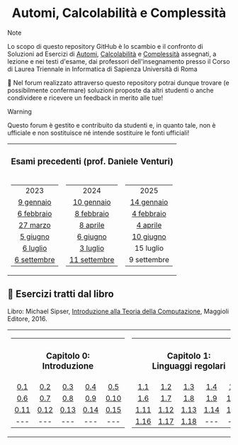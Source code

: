 <div align="center">

# Automi, Calcolabilità e Complessità

</div>

> [!Note]
>  Lo scopo di questo repository GitHub è lo scambio e il confronto di Soluzioni ad Esercizi di [Automi](../../discussions?discussions_q=category%3Aautomi), [Calcolabilità](../../discussions?discussions_q=category%3Acalcolabilità) e [Complessità](../../discussions?discussions_q=category%3Acomplessità) assegnati, a lezione e nei testi d'esame, dai professori dell'insegnamento presso il Corso di Laurea Triennale in Informatica di Sapienza Università di Roma
>
>💬 Nel forum realizzato attraverso questo repository potrai dunque trovare (e possibilmente confermare) soluzioni proposte da altri studenti o anche condividere e ricevere un feedback in merito alle tue!

> [!Warning]
> Questo forum è gestito e contribuito da studenti e, in quanto tale, non è ufficiale e non sostituisce né intende sostituire le fonti ufficiali!

<div align="center">

<table align="center">
    <tr>
        <td colspan="3" align="center">
            <h3> Esami precedenti (prof. Daniele Venturi) </h3>
        </td>
    </tr>
    <tr>
        <td align="center">
            <table>
                <tr>
                    <td align="center">2023</td>
                </tr>
                <tr>
                    <td align="center"><a href="../../discussions?discussions_q=label%3A&quot;9+gennaio+2023&quot;"> 9 gennaio </a></td>
                </tr>
                <tr>
                    <td align="center"><a href="../../discussions?discussions_q=label%3A&quot;6+febbraio+2023&quot;"> 6 febbraio </a></td>
                </tr>
                <tr>
                    <td align="center"><a href="../../discussions?discussions_q=label%3A&quot;27+marzo+2023&quot;"> 27 marzo </a></td>
                </tr>
                <tr>
                    <td align="center"><a href="../../discussions?discussions_q=label%3A&quot;5+giugno+2023&quot;"> 5 giugno </a></td>
                </tr>
		<tr>
		     <td align="center"><a href="../../discussions?discussions_q=label%3A&quot;6+luglio+2023&quot;"> 6 luglio </a></td>
		</tr>
                <tr>
		     <td align="center"><a href="../../discussions?discussions_q=label%3A&quot;6+settembre+2023&quot;"> 6 settembre </a></td>
		</tr>
            </table>
        </td>
        <td align="center">
            <table>
                <tr>
                    <td align="center">2024</td>
                </tr>
                <tr>
                    <td align="center"><a href="../../discussions?discussions_q=label%3A&quot;10+gennaio+2024&quot;"> 10 gennaio </a></td>
                </tr>
                <tr>
                    <td align="center"><a href="../../discussions?discussions_q=label%3A&quot;8+febbraio+2024&quot;"> 8 febbraio </a></td>
                </tr>
                <tr>
                    <td align="center"><a href="../../discussions?discussions_q=label%3A&quot;8+aprile+2024&quot;"> 8 aprile </a></td>
                </tr>
                <tr>
                    <td align="center"><a href="../../discussions?discussions_q=label%3A&quot;6+giugno+2024&quot;"> 6 giugno </a></td>
                </tr>
                <tr>
                    <td align="center"><a href="../../discussions?discussions_q=label%3A&quot;3+luglio+2024&quot;"> 3 luglio </a></td>
                </tr>
                <tr>
		    <td align="center"><a href="../../discussions?discussions_q=label%3A&quot;11+settembre+2024&quot;"> 11 settembre </a></td>
        	</tr>
            </table>
        </td>
        <td align="center">
            <table>
                <tr>
                    <td align="center">2025</td>
                </tr>
                <tr>
                    <td align="center"><a href="../../discussions?discussions_q=label%3A&quot;14+gennaio+2025&quot;"> 14 gennaio </a></td>
                </tr>
                <tr>
                    <td align="center"><a href="../../discussions?discussions_q=label%3A&quot;4+febbraio+2025&quot;"> 4 febbraio </a></td>
                </tr>
                <tr>
                    <td align="center"><a href="../../discussions?discussions_q=label%3A&quot;4+aprile+2025&quot;"> 4 aprile </a></td>
                </tr>
                <tr>
                    <td align="center"><a href="../../discussions?discussions_q=label%3A&quot;10+giugno+2025&quot;"> 10 giugno </a></td>
                </tr>
                <tr>
                    <td align="center"><a> 15 luglio </a></td>
                </tr>
                <tr>
		    <td align="center"><a> 9 settembre </a></td>
        	</tr>
            </table>
        </td>
    </tr>
</table>

</div>

## 📖 Esercizi tratti dal libro
Libro: Michael Sipser, [Introduzione alla Teoria della Computazione](https://www.hoepli.it/libro/introduzione-alla-teoria-della-computazione/9788891616180.html?origin=google-shopping), Maggioli Editore, 2016.

<div align="center">
  <table align="center">
    <tr>
      <td align="center">
        <table>
          <tr>
            <td colspan="5" align="center">
              <h3> Capitolo 0: <br> Introduzione </h3>
            </td>
          </tr>
          <tr>
            <td align="center">
              <a href="https://github.com/sapienzastudentsnetwork/automi-calcolabilita-complessita/discussions/37"> 0.1 </a>
            </td>
            <td align="center">
              <a href="https://github.com/sapienzastudentsnetwork/automi-calcolabilita-complessita/discussions/38"> 0.2 </a>
            </td>
            <td align="center">
              <a href="https://github.com/sapienzastudentsnetwork/automi-calcolabilita-complessita/discussions/39"> 0.3 </a>
            </td>
            <td align="center">
              <a href="https://github.com/sapienzastudentsnetwork/automi-calcolabilita-complessita/discussions/40"> 0.4 </a>
            </td>
            <td align="center">
              <a href="https://github.com/sapienzastudentsnetwork/automi-calcolabilita-complessita/discussions/41"> 0.5 </a>
            </td>
          </tr>
          <tr>
            <td align="center">
              <a href="https://github.com/sapienzastudentsnetwork/automi-calcolabilita-complessita/discussions/42"> 0.6 </a>
            </td>
            <td align="center">
              <a href="https://github.com/sapienzastudentsnetwork/automi-calcolabilita-complessita/discussions/43"> 0.7 </a>
            </td>
            <td align="center">
              <a href="https://github.com/sapienzastudentsnetwork/automi-calcolabilita-complessita/discussions/44"> 0.8 </a>
            </td>
            <td align="center">
              <a href="https://github.com/sapienzastudentsnetwork/automi-calcolabilita-complessita/discussions/45"> 0.9 </a>
            </td>
            <td align="center">
              <a href="https://github.com/sapienzastudentsnetwork/automi-calcolabilita-complessita/discussions/46"> 0.10 </a>
            </td>
          </tr>
          <tr>
            <td align="center">
              <a href="https://github.com/sapienzastudentsnetwork/automi-calcolabilita-complessita/discussions/47"> 0.11 </a>
            </td>
            <td align="center">
              <a href="https://github.com/sapienzastudentsnetwork/automi-calcolabilita-complessita/discussions/48"> 0.12 </a>
            </td>
            <td align="center">
              <a href="https://github.com/sapienzastudentsnetwork/automi-calcolabilita-complessita/discussions/49"> 0.13 </a>
            </td>
            <td align="center">
              <a href="https://github.com/sapienzastudentsnetwork/automi-calcolabilita-complessita/discussions/50"> 0.14 </a>
            </td>
            <td align="center">
              <a href="https://github.com/sapienzastudentsnetwork/automi-calcolabilita-complessita/discussions/51"> 0.15 </a>
            </td>
          </tr>
          <tr>
            <td align="center"> --- </td>
            <td align="center"> --- </td>
            <td align="center"> --- </td>
            <td align="center"> --- </td>
            <td align="center"> --- </td>
          </tr>
        </table>
      </td>
      <td align="center">
        <table>
          <tr>
            <td colspan="5" align="center">
              <h3> Capitolo 1: <br> Linguaggi regolari </h3>
            </td>
          </tr>
          <tr>
            <td align="center">
              <a href="https://github.com/sapienzastudentsnetwork/automi-calcolabilita-complessita/discussions/52"> 1.1 </a>
            </td>
            <td align="center">
              <a href="https://github.com/sapienzastudentsnetwork/automi-calcolabilita-complessita/discussions/53"> 1.2 </a>
            </td>
            <td align="center">
              <a href="https://github.com/sapienzastudentsnetwork/automi-calcolabilita-complessita/discussions/54"> 1.3 </a>
            </td>
            <td align="center">
              <a href="https://github.com/sapienzastudentsnetwork/automi-calcolabilita-complessita/discussions/55"> 1.4 </a>
            </td>
            <td align="center">
              <a href="https://github.com/sapienzastudentsnetwork/automi-calcolabilita-complessita/discussions/56"> 1.5 </a>
            </td>
          </tr>
          <tr>
            <td align="center">
              <a href="https://github.com/sapienzastudentsnetwork/automi-calcolabilita-complessita/discussions/57"> 1.6 </a>
            </td>
            <td align="center">
              <a href="https://github.com/sapienzastudentsnetwork/automi-calcolabilita-complessita/discussions/58"> 1.7 </a>
            </td>
            <td align="center">
              <a href="https://github.com/sapienzastudentsnetwork/automi-calcolabilita-complessita/discussions/59"> 1.8 </a>
            </td>
            <td align="center">
              <a href="https://github.com/sapienzastudentsnetwork/automi-calcolabilita-complessita/discussions/60"> 1.9 </a>
            </td>
            <td align="center">
              <a href="https://github.com/sapienzastudentsnetwork/automi-calcolabilita-complessita/discussions/61"> 1.10 </a>
            </td>
          </tr>
          <tr>
            <td align="center">
              <a href="https://github.com/sapienzastudentsnetwork/automi-calcolabilita-complessita/discussions/62"> 1.11 </a>
            </td>
            <td align="center">
              <a href="https://github.com/sapienzastudentsnetwork/automi-calcolabilita-complessita/discussions/63"> 1.12 </a>
            </td>
            <td align="center">
              <a href="https://github.com/sapienzastudentsnetwork/automi-calcolabilita-complessita/discussions/64"> 1.13 </a>
            </td>
            <td align="center">
              <a href="https://github.com/sapienzastudentsnetwork/automi-calcolabilita-complessita/discussions/65"> 1.14 </a>
            </td>
            <td align="center">
              <a href="https://github.com/sapienzastudentsnetwork/automi-calcolabilita-complessita/discussions/66"> 1.15 </a>
            </td>
          </tr>
          <tr>
            <td align="center">
              <a href="https://github.com/sapienzastudentsnetwork/automi-calcolabilita-complessita/discussions/67"> 1.16 </a>
            </td>
            <td align="center">
              <a href="https://github.com/sapienzastudentsnetwork/automi-calcolabilita-complessita/discussions/74"> 1.17 </a>
            </td>
            <td align="center">
              <a href="https://github.com/sapienzastudentsnetwork/automi-calcolabilita-complessita/discussions/75"> 1.18 </a>
            </td>
            <td align="center"> --- </td>
            <td align="center"> --- </td>
          </tr>
        </table>
      </td>
    </tr>
  </table>
</div>
